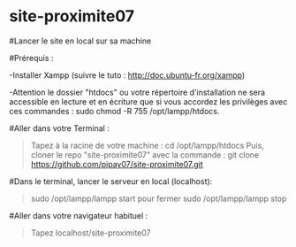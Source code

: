 # site-proximite07
#Lancer le site en local sur sa machine

#Prérequis :

-Installer Xampp (suivre le tuto : http://doc.ubuntu-fr.org/xampp)

-Attention le dossier "htdocs" ou votre répertoire d'installation ne sera accessible en lecture et en écriture que si vous accordez les privilèges avec ces commandes : sudo chmod -R 755 /opt/lampp/htdocs.


#Aller dans votre Terminal :
> Tapez  à la racine de votre machine : cd /opt/lampp/htdocs
> Puis, cloner le repo "site-proximite07" avec la commande : git clone https://github.com/pipay07/site-proximite07.git


#Dans le terminal, lancer le serveur en local (localhost):
> sudo /opt/lampp/lampp start
> pour fermer sudo /opt/lampp/lampp stop

#Aller dans votre navigateur habituel :
>Tapez localhost/site-proximite07


